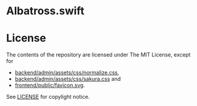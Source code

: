 # Albatross.swift

# License

The contents of the repository are licensed under The MIT License, except for

* [backend/admin/assets/css/normalize.css](backend/admin/assets/normalize.css),
* [backend/admin/assets/css/sakura.css](backend/admin/assets/sakura.css) and
* [frontend/public/favicon.svg](frontend/public/favicon.svg).

See [LICENSE](./LICENSE) for copylight notice.
